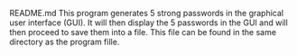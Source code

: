 README.md
This program generates 5 strong passwords in the graphical user interface (GUI).
It will then display the 5 passwords in the GUI and will then proceed to save them into
a file. This file can be found in the same directory as the program fille.
